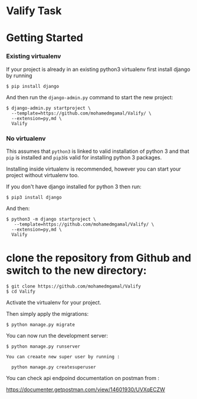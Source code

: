 # Valify Task

# Getting Started

### Existing virtualenv

If your project is already in an existing python3 virtualenv first install django by running

    $ pip install django
    
And then run the `django-admin.py` command to start the new project:

    $ django-admin.py startproject \
      --template=https://github.com/mohamedmgamal/Valify/ \
      --extension=py,md \
      Valify

      
### No virtualenv

This assumes that `python3` is linked to valid installation of python 3 and that `pip` is installed and `pip3`is valid
for installing python 3 packages.

Installing inside virtualenv is recommended, however you can start your project without virtualenv too.

If you don't have django installed for python 3 then run:

    $ pip3 install django
    
And then:

    $ python3 -m django startproject \
       --template=https://github.com/mohamedmgamal/Valify/ \
      --extension=py,md \
      Valify
      
# clone the repository from Github and switch to the new directory:

    $ git clone https://github.com/mohamedmgamal/Valify
    $ cd Valify
    
Activate the virtualenv for your project.
    
Then simply apply the migrations:

    $ python manage.py migrate
    

You can now run the development server:

    $ python manage.py runserver
    
    You can creaate new super user by running :
      
      python manage.py createsuperuser
      
    
You can check api endpoind documentation on postman from :

https://documenter.getpostman.com/view/14601930/UVXqECZW
